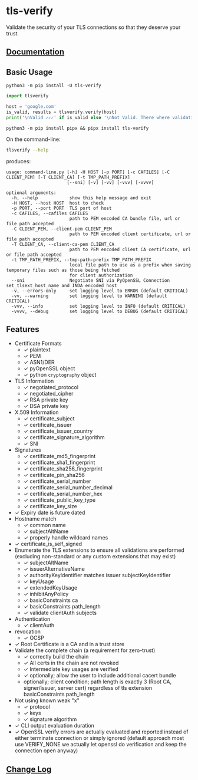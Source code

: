 # tls-verify

Validate the security of your TLS connections so that they deserve your trust.

## [Documentation](https://gitlab.com/chrislangton/py-tls-veryify/-/blob/main/docs/0.index.md)

## Basic Usage

`python3 -m pip install -U tls-verify`

```py
import tlsverify

host = 'google.com'
is_valid, results = tlsverify.verify(host)
print('\nValid ✓✓✓' if is_valid else '\nNot Valid. There where validation errors')
```

`python3 -m pip install pipx && pipx install tls-verify`

On the command-line:

```sh
tlsverify --help
```

produces:

```
usage: command-line.py [-h] -H HOST [-p PORT] [-c CAFILES] [-C CLIENT_PEM] [-T CLIENT_CA] [-t TMP_PATH_PREFIX]
                       [--sni] [-v] [-vv] [-vvv] [-vvvv]

optional arguments:
  -h, --help            show this help message and exit
  -H HOST, --host HOST  host to check
  -p PORT, --port PORT  TLS port of host
  -c CAFILES, --cafiles CAFILES
                        path to PEM encoded CA bundle file, url or file path accepted
  -C CLIENT_PEM, --client-pem CLIENT_PEM
                        path to PEM encoded client certificate, url or file path accepted
  -T CLIENT_CA, --client-ca-pem CLIENT_CA
                        path to PEM encoded client CA certificate, url or file path accepted
  -t TMP_PATH_PREFIX, --tmp-path-prefix TMP_PATH_PREFIX
                        local file path to use as a prefix when saving temporary files such as those being fetched
                        for client authorization
  --sni                 Negotiate SNI via PyOpenSSL Connection set_tlsext_host_name and INDA encoded host
  -v, --errors-only     set logging level to ERROR (default CRITICAL)
  -vv, --warning        set logging level to WARNING (default CRITICAL)
  -vvv, --info          set logging level to INFO (default CRITICAL)
  -vvvv, --debug        set logging level to DEBUG (default CRITICAL)
```

## Features

- Certificate Formats
  - ✓ plaintext
  - ✓ PEM
  - ✓ ASN1/DER
  - ✓ pyOpenSSL object
  - ✓ python `cryptography` object
- TLS Information
  - ✓ negotiated_protocol
  - ✓ negotiated_cipher
  - ✓ RSA private key
  - ✓ DSA private key
- X.509 Information
  - ✓ certificate_subject
  - ✓ certificate_issuer
  - ✓ certificate_issuer_country
  - ✓ certificate_signature_algorithm
  - ✓ SNI
- Signatures
  - ✓ certificate_md5_fingerprint
  - ✓ certificate_sha1_fingerprint
  - ✓ certificate_sha256_fingerprint
  - ✓ certificate_pin_sha256
  - ✓ certificate_serial_number
  - ✓ certificate_serial_number_decimal
  - ✓ certificate_serial_number_hex
  - ✓ certificate_public_key_type
  - ✓ certificate_key_size
- ✓ Expiry date is future dated
- Hostname match
  - ✓ common name
  - ✓ subjectAltName
  - ✓ properly handle wildcard names
- ✓ certificate_is_self_signed
- Enumerate the TLS extensions to ensure all validations are performed (excluding non-standard or any custom extensions that may exist)
  - ✓ subjectAltName
  - ✓ issuerAlternativeName
  - ✓ authorityKeyIdentifier matches issuer subjectKeyIdentifier
  - ✓ keyUsage
  - ✓ extendedKeyUsage
  - ✓ inhibitAnyPolicy
  - ✓ basicConstraints ca
  - ✓ basicConstraints path_length
  - ✓ validate clientAuth subjects
- Authentication
  - ✓ clientAuth
- revocation
  - ✓ OCSP
- ✓ Root Certificate is a CA and in a trust store
- Validate the complete chain (a requirement for zero-trust)
  - ✓ correctly build the chain
  - ✓ All certs in the chain are not revoked
  - ✓ Intermediate key usages are verified
  - ✓ optionally; allow the user to include additional cacert bundle
  - optionally; client condition; path length is exactly 3 (Root CA, signer/issuer, server cert) regardless of tls extension basicConstraints path_length
- Not using known weak "x"
  - ✓ protocol
  - ✓ keys
  - ✓ signature algorithm
- ✓ CLI output evaluation duration
- ✓ OpenSSL verify errors are actually evaluated and reported instead of either terminate connection or simply ignored (default approach most use VERIFY_NONE we actually let openssl do verification and keep the connection open anyway)

## [Change Log](https://gitlab.com/chrislangton/py-tls-veryify/-/blob/main/docs/z.change-log.md)
